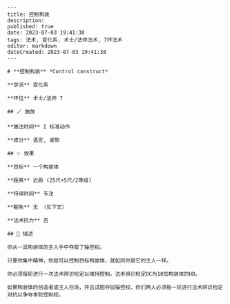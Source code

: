 
    ---
    title: 控制构装
    description: 
    published: true
    date: 2023-07-03 19:41:38
    tags: 法术, 变化系, 术士/法师法术, 7环法术
    editor: markdown
    dateCreated: 2023-07-03 19:41:38
    ---

    # **控制构装** *Control construct*

    **学派** 变化系 

    **环位** 术士/法师 7

    ## 🪄 施放

    **施法时间** 1 标准动作

    **成分** 语言, 姿势

    ## ✨ 效果 

    **目标** 一个构装体 

    **距离** 近距 (25尺+5尺/2等级)  

    **持续时间** 专注 

    **豁免** 无 （见下文）

    **法术抗力** 否

    ## 📖 描述

    你从一具构装体的主人手中夺取了操控权。

    只要你集中精神，你就可以控制目标构装体，就如同你是它的主人一样。

    你必须每轮进行一次法术辨识检定以维持控制。法术辨识检定DC为10加构装体的HD。

    如果构装体的创造者或主人在场，并且试图夺回操控权，你们两人必须每一轮进行法术辨识检定对抗以争夺本轮控制权。
    